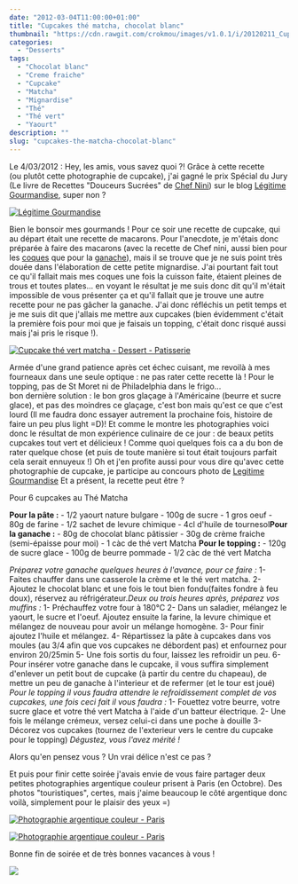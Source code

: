 ```yaml
---
date: "2012-03-04T11:00:00+01:00"
title: "Cupcakes thé matcha, chocolat blanc"
thumbnail: "https://cdn.rawgit.com/crokmou/images/v1.0.1/i/20120211_Cupcake_The_Matcha_0001.jpg"
categories:
  - "Desserts"
tags:
  - "Chocolat blanc"
  - "Creme fraiche"
  - "Cupcake"
  - "Matcha"
  - "Mignardise"
  - "Thé"
  - "Thé vert"
  - "Yaourt"
description: ""
slug: "cupcakes-the-matcha-chocolat-blanc"
---
```


Le 4/03/2012 : Hey, les amis, vous savez quoi ?! Grâce à cette recette (ou plutôt cette photographie de cupcake), j'ai gagné le prix Spécial du Jury (Le livre de Recettes "Douceurs Sucrées" de [Chef Nini](http://www.chefnini.com/)) sur le blog [Légitime Gourmandise](http://legitimegourmandise.com/), super non ?

[![Légitime Gourmandise](http://legitimegourmandise.com/blog/public/Concours_photos_2012/logo_CPG2012_-_Prix_du_jury.jpg)](http://legitimegourmandise.com/)

Bien le bonsoir mes gourmands ! Pour ce soir une recette de cupcake, qui au départ était une recette de macarons. Pour l'anecdote, je m'étais donc préparée à faire des macarons (avec la recette de Chef nini, aussi bien pour les [coques](http://www.chefnini.com/macaron-video/) que pour la [ganache](http://www.chefnini.com/macarons-the-vert-matcha/)), mais il se trouve que je ne suis point très douée dans l'élaboration de cette petite mignardise. J'ai pourtant fait tout ce qu'il fallait mais mes coques une fois la cuisson faite, étaient pleines de trous et toutes plates... en voyant le résultat je me suis donc dit qu'il m'était impossible de vous présenter ça et qu'il fallait que je trouve une autre recette pour ne pas gâcher la ganache. J'ai donc réfléchis un petit temps et je me suis dit que j'allais me mettre aux cupcakes (bien évidemment c'était la première fois pour moi que je faisais un topping, c'était donc risqué aussi mais j'ai pris le risque !).

[![Cupcake thé vert matcha - Dessert - Patisserie](http://3.bp.blogspot.com/-fQt8gUD_Nxs/Tz6di77oQBI/AAAAAAAABxw/hbIXKBoFjS8/s400/20120211_Cupcake_The_Matcha_0047.jpg)](http://3.bp.blogspot.com/-fQt8gUD_Nxs/Tz6di77oQBI/AAAAAAAABxw/hbIXKBoFjS8/s1600/20120211_Cupcake_The_Matcha_0047.jpg)

Armée d'une grand patience après cet échec cuisant, me revoilà à mes fourneaux dans une seule optique : ne pas rater cette recette là ! Pour le topping, pas de St Moret ni de Philadelphia dans le frigo... bon dernière solution : le bon gros glaçage à l'Américaine (beurre et sucre glace), et pas des moindres ce glaçage, c'est bon mais qu'est ce que c'est lourd (Il me faudra donc essayer autrement la prochaine fois, histoire de faire un peu plus light =D)! Et comme le montre les photographies voici donc le résultat de mon expérience culinaire de ce jour : de beaux petits cupcakes tout vert et délicieux ! Comme quoi quelques fois ca a du bon de rater quelque chose (et puis de toute manière si tout était toujours parfait cela serait ennuyeux !) Oh et j'en profite aussi pour vous dire qu'avec cette photographie de cupcake, je participe au concours photo de [Legitime Gourmandise](http://legitimegourmandise.com/blog/index.php?post/2012/01/19/Concours-photos-gourmandes-2012) Et a présent, la recette peut être ?

Pour 6 cupcakes au Thé Matcha

**Pour la pâte :** - 1/2 yaourt nature bulgare - 100g de sucre - 1 gros oeuf - 80g de farine - 1/2 sachet de levure chimique - 4cl d'huile de tournesol**Pour la ganache :** - 80g de chocolat blanc pâtissier - 30g de crème fraiche (semi-épaisse pour moi) - 1 càc de thé vert Matcha **Pour le topping :** - 120g de sucre glace - 100g de beurre pommade - 1/2 càc de thé vert Matcha

_Préparez votre ganache quelques heures à l'avance, pour ce faire :_ 1- Faites chauffer dans une casserole la crème et le thé vert matcha. 2- Ajoutez le chocolat blanc et une fois le tout bien fondu(faites fondre à feu doux), réservez au réfrigérateur._Deux ou trois heures après, préparez vos muffins :_ 1- Préchauffez votre four à 180°C 2- Dans un saladier, mélangez le yaourt, le sucre et l'oeuf. Ajoutez ensuite la farine, la levure chimique et mélangez de nouveau pour avoir un mélange homogène. 3- Pour finir ajoutez l'huile et mélangez. 4- Répartissez la pâte à cupcakes dans vos moules (au 3/4 afin que vos cupcakes ne débordent pas) et enfournez pour environ 20/25min 5- Une fois sortis du four, laissez les refroidir un peu. 6- Pour insérer votre ganache dans le cupcake, il vous suffira simplement d'enlever un petit bout de cupcake (à partir du centre du chapeau), de mettre un peu de ganache à l'interieur et de refermer (et le tour est joué) _Pour le topping il vous faudra attendre le refroidissement complet de vos cupcakes, une fois ceci fait il vous faudra :_ 1- Fouettez votre beurre, votre sucre glace et votre thé vert Matcha à l'aide d'un batteur électrique. 2- Une fois le mélange crémeux, versez celui-ci dans une poche à douille 3- Décorez vos cupcakes (tournez de l'exterieur vers le centre du cupcake pour le topping) _Dégustez, vous l'avez mérité !_

Alors qu'en pensez vous ? Un vrai délice n'est ce pas ?

Et puis pour finir cette soirée j'avais envie de vous faire partager deux petites photographies argentique couleur prisent à Paris (en Octobre). Des photos "touristiques", certes, mais j'aime beaucoup le côté argentique donc voilà, simplement pour le plaisir des yeux =)

[![Photographie argentique couleur - Paris ](http://1.bp.blogspot.com/-6vKJdpyfFRE/Tz6v7RThfJI/AAAAAAAAByY/2J54BtCiCVs/s640/Paris36.jpg)](http://1.bp.blogspot.com/-6vKJdpyfFRE/Tz6v7RThfJI/AAAAAAAAByY/2J54BtCiCVs/s1600/Paris36.jpg)

[![Photographie argentique couleur - Paris ](http://1.bp.blogspot.com/-TD8XFnBfiVI/Tz6v2axKokI/AAAAAAAAByQ/SEEVQCtStsw/s640/Paris30.jpg)](http://1.bp.blogspot.com/-TD8XFnBfiVI/Tz6v2axKokI/AAAAAAAAByQ/SEEVQCtStsw/s1600/Paris30.jpg)

Bonne fin de soirée et de très bonnes vacances à vous !

[![](http://4.bp.blogspot.com/-2bLosyMFac4/TxhFg0sR2dI/AAAAAAAABec/Mzg1OnlXUmM/s1600/Signature+copie.jpg)](http://4.bp.blogspot.com/-2bLosyMFac4/TxhFg0sR2dI/AAAAAAAABec/Mzg1OnlXUmM/s1600/Signature+copie.jpg)